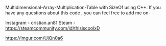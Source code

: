 Multidimensional-Array-Multiplication-Table with SizeOf using C++. 
If you have any questions about this code , you can feel free to add me on-

Instagram - cristian.an81
Steam - https://steamcommunity.com/id/thisiscoolxD  

https://imgur.com/UjQn0a6
